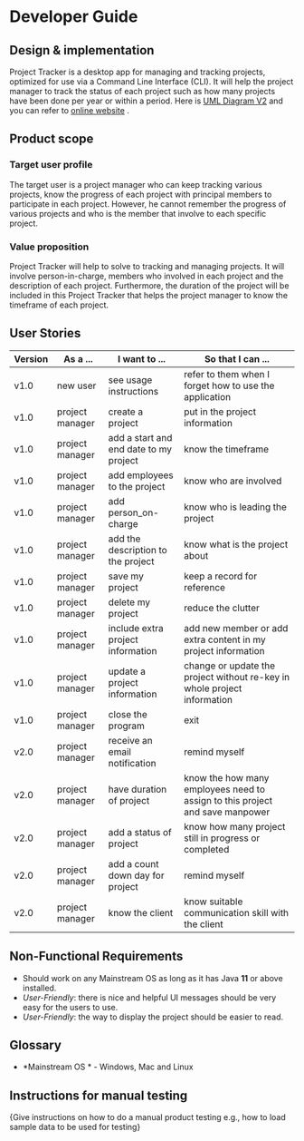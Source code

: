 # Developer Guide

## Design & implementation

Project Tracker is a desktop app for managing and tracking projects,  optimized for use via a Command Line Interface (CLI). It will help the project manager to track the status of each project such as how many projects have been done per year or within a period.
Here is [UML Diagram V2](https://github.com/AY2021S1-TIC4001-1/tp/blob/master/docs/UML%20V2.drawio) and you can refer to [online website](https://ay2021s1-tic4001-1.github.io/tp/DeveloperGuide.html) .



## Product scope
### Target user profile

The target user is a project manager who can keep tracking various projects, know the progress of each project with  principal members to participate in each project. However, he cannot remember the progress of various projects and who is the member that involve to each specific project.

### Value proposition

Project Tracker will help to solve to tracking and managing projects. It will involve person-in-charge, members who involved in each project and the description of each project. Furthermore, the duration of the project will be included in this Project Tracker that helps the project manager to know the timeframe of each project.

## User Stories

|Version| As a ... | I want to ... | So that I can ...|
|--------|----------|---------------|------------------|
|v1.0|new user|see usage instructions|refer to them when I forget how to use the application|
|v1.0|project manager|create a project|put in the project information|
|v1.0|project manager|add a start and end date to my project| know the timeframe|
|v1.0|project manager|add employees to the project|know who are involved|
|v1.0|project manager|add person_on-charge|know who is leading the project|
|v1.0|project manager|add the description to the project|know what is the project about|
|v1.0|project manager|save my project|keep a record for reference|
|v1.0|project manager|delete my project| reduce the clutter|
|v1.0|project manager|include extra project information |add new member or add extra content in my project information|
|v1.0|project manager|update a project information|change or update the project without re-key in whole project information|
|v1.0|project manager|close the program|exit|
|v2.0|project manager|receive an email notification|remind myself|
|v2.0|project manager|have duration of project|know the how many employees need to assign to this project and save manpower|
|v2.0|project manager|add a status of project|know how many project still in progress or completed|
|v2.0|project manager|add a count down day for project|remind myself|
|v2.0|project manager|know the client|know suitable communication skill with the client|
## Non-Functional Requirements

* Should work on any Mainstream OS as long as it has Java **11** or above installed.
* *User-Friendly*: there is nice and helpful UI messages should be very easy for the users to use.
* *User-Friendly*: the way to display the project should be easier to read.

## Glossary

* *Mainstream OS * - Windows, Mac and Linux

## Instructions for manual testing

{Give instructions on how to do a manual product testing e.g., how to load sample data to be used for testing}
